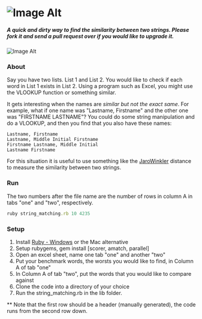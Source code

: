 ![Image Alt](https://github.com/ebbflowgo/string_matching/blob/master/images/string_matching.png?raw=true)
===============

##### A quick and dirty way to find the similarity between two strings. Please fork it and send a pull request over if you would like to upgrade it.


![Image Alt](https://github.com/ebbflowgo/string_matching/blob/master/images/Output_Example.PNG?raw=true)

### About

Say you have two lists. List 1 and List 2. You would like to check if each word in List 1 exists in List 2. Using a program such as Excel, you might use the VLOOKUP function or something similar.

It gets interesting when the names are *similar but not the exact same*. For example, what if one name was "Lastname, Firstname" and the other one was "FIRSTNAME LASTNAME"? You could do some string manipulation and do a VLOOKUP, and then you find that you also have these names:

```
Lastname, Firstname
Lastname, Middle Initial Firstname
Firstname Lastname, Middle Initial
Lastname Firstname
```

For this situation it is useful to use something like the [JaroWinkler](http://en.wikipedia.org/wiki/Jaro%E2%80%93Winkler_distance) distance to measure the similarity between two strings. 

### Run

The two numbers after the file name are the number of rows in column A in tabs "one" and "two", respectively. 

```ruby
ruby string_matching.rb 10 4235
```


### Setup

1. Install [Ruby - Windows](http://rubyinstaller.org/)  or the Mac alternative
2. Setup rubygems, gem install [scorer, amatch, parallel]
3. Open an excel sheet, name one tab "one" and another "two"
4. Put your benchmark words, the worsts you would like to find, in Column A of tab "one"
5. In Column A of tab "two", put the words that you would like to compare against 
6. Clone the code into a directory of your choice
7. Run the string_matching.rb in the lib folder.

** Note that the first row should be a header (manually generated), the code runs from the second row down.

